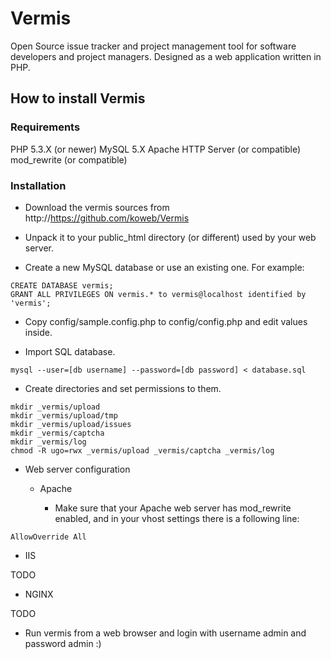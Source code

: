 # Vermis
Open Source issue tracker and project management tool for software developers and project managers. Designed as a web application written in PHP.


## How to install Vermis

### Requirements

PHP 5.3.X (or newer)
MySQL 5.X
Apache HTTP Server (or compatible)
mod_rewrite (or compatible)

### Installation

* Download the vermis sources from http://https://github.com/koweb/Vermis

* Unpack it to your public_html directory (or different) used by your web server.

* Create a new MySQL database or use an existing one.
For example:

```
CREATE DATABASE vermis;
GRANT ALL PRIVILEGES ON vermis.* to vermis@localhost identified by 'vermis';
```

* Copy config/sample.config.php to config/config.php and edit values inside.

* Import SQL database.

```
mysql --user=[db username] --password=[db password] < database.sql
```

* Create directories and set permissions to them.

```
mkdir _vermis/upload
mkdir _vermis/upload/tmp
mkdir _vermis/upload/issues
mkdir _vermis/captcha
mkdir _vermis/log
chmod -R ugo=rwx _vermis/upload _vermis/captcha _vermis/log
```

* Web server configuration

  * Apache

    * Make sure that your Apache web server has mod_rewrite enabled, and in your vhost settings there is a following line:

```
AllowOverride All
```

  * IIS

TODO

  * NGINX

TODO

* Run vermis from a web browser and login with username admin and password admin :)